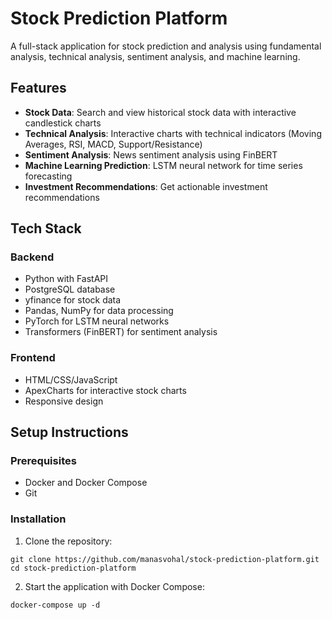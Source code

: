 # Stock Prediction Platform

A full-stack application for stock prediction and analysis using fundamental analysis, technical analysis, sentiment analysis, and machine learning.

## Features

- **Stock Data**: Search and view historical stock data with interactive candlestick charts
- **Technical Analysis**: Interactive charts with technical indicators (Moving Averages, RSI, MACD, Support/Resistance)
- **Sentiment Analysis**: News sentiment analysis using FinBERT
- **Machine Learning Prediction**: LSTM neural network for time series forecasting
- **Investment Recommendations**: Get actionable investment recommendations

## Tech Stack

### Backend
- Python with FastAPI
- PostgreSQL database
- yfinance for stock data
- Pandas, NumPy for data processing
- PyTorch for LSTM neural networks
- Transformers (FinBERT) for sentiment analysis

### Frontend
- HTML/CSS/JavaScript
- ApexCharts for interactive stock charts
- Responsive design

## Setup Instructions

### Prerequisites
- Docker and Docker Compose
- Git

### Installation

1. Clone the repository:
```
git clone https://github.com/manasvohal/stock-prediction-platform.git
cd stock-prediction-platform
```

2. Start the application with Docker Compose:
```
docker-compose up -d
```
